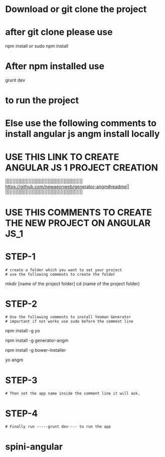# Download or git clone the project 
# after git clone please use
npm install
or
sudo npm install
# After npm installed use 
grunt dev
# to run the project


# Else use the following comments to install angular js angm install locally
# USE THIS LINK TO CREATE ANGULAR JS 1 PROJECT CREATION
|||||||||||||||||||||||||||||||||||||||||||||||||||||
https://github.com/newaeonweb/generator-angm#readme||
|||||||||||||||||||||||||||||||||||||||||||||||||||||


# USE THIS COMMENTS TO CREATE THE NEW PROJECT ON ANGULAR JS_1
 # STEP-1
	# create a folder which you want to set your project
	# use the following comments to create the folder
mkdir [name of the project folder]
cd (name of the project folder)
   # STEP-2
	# Use the following comments to install Yeoman Generator
    # important if not works use sudo before the comment line 
npm install -g yo

npm install -g generator-angm

npm install -g bower-installer

yo angm

# STEP-3
	# Then set the app name inside the comment line it will ask.
	
# STEP-4
	# Finally run -----grunt dev---- to run the app


# spini-angular
